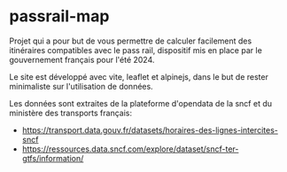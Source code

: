 # passrail-map

Projet qui a pour but de vous permettre de calculer facilement des itinéraires compatibles avec le pass rail, dispositif mis en place par le gouvernement français pour l'été 2024.

Le site est développé avec vite, leaflet et alpinejs, dans le but de rester minimaliste sur l'utilisation de données.

Les données sont extraites de la plateforme d'opendata de la sncf et du ministère des transports français:
* https://transport.data.gouv.fr/datasets/horaires-des-lignes-intercites-sncf
* https://ressources.data.sncf.com/explore/dataset/sncf-ter-gtfs/information/